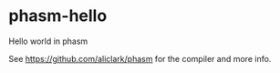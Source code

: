 # phasm-hello
Hello world in phasm

See https://github.com/aliclark/phasm for the compiler and more info.
